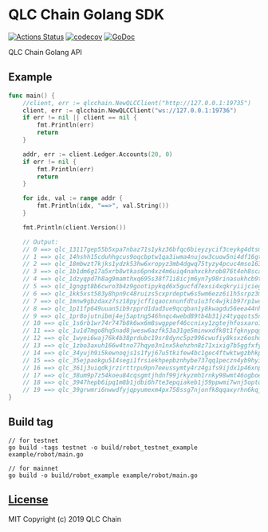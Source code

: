# QLC Chain Golang SDK
[![Actions Status](https://github.com/qlcchain/qlc-go-sdk/workflows/Main%20workflow/badge.svg)](https://github.com/qlcchain/qlc-go-sdk/actions)
[![codecov](https://codecov.io/gh/qlcchain/qlc-go-sdk/branch/master/graph/badge.svg)](https://codecov.io/gh/qlcchain/qlc-go-sdk)
[![GoDoc](https://godoc.org/github.com/qlcchain/qlc-go-sdk?status.svg)](https://godoc.org/github.com/qlcchain/qlc-go-sdk)

QLC Chain Golang API

## Example

```go
func main() {
    //client, err := qlcchain.NewQLCClient("http://127.0.0.1:19735")
    client, err := qlcchain.NewQLCClient("ws://127.0.0.1:19736")
    if err != nil || client == nil {
        fmt.Println(err)
        return
    }

    addr, err := client.Ledger.Accounts(20, 0)
    if err != nil {
        fmt.Println(err)
        return
    }

    for idx, val := range addr {
        fmt.Println(idx, "==>", val.String())
    }

    fmt.Println(client.Version())

    // Output:
    // 0 ==> qlc_13117gep55b5xpa7nbaz71s1ykz36bfqc6bieyzycif3ceykg4dtsmo19867
    // 1 ==> qlc_14hshh15cduhhgcus9oqcbptw1qa3iwma4nujow3cuow5ni4df16gtirkb35
    // 2 ==> qlc_18mbwzt7kjks1ydzk53hw6xropyz3mb4dgwq75tyzy4pcuc4mso1635mfdfz
    // 3 ==> qlc_1b1dm6g17a5xrb8wtkas6pn4xz4m6uiq4nahxckhrob876t4oh8scawbhx8s
    // 4 ==> qlc_1dzyqpd7h8ag9mamthxq695s38f71i8icjm6yn7y98rinasukhcb9tkbaqx9
    // 5 ==> qlc_1gnggt8b6cwro3b4z9gootipykqd6x5gucfd7exsi4xqkryiijciegfhon4u
    // 6 ==> qlc_1kk5xst583y8hpn9c48ruizs5cxprdeptw6s5wm6ezz6i1h5srpz3mnjgxao
    // 7 ==> qlc_1mnw9gbzdaxz7sz18pyjcffiqaocxnunfdtu1u3fc4wjkib97rp1wcdw6ato
    // 8 ==> qlc_1p11fp649uuan5ib9rpprd1dad3ue9qcqban1y8kwagdu56eea44nhq8do8o
    // 9 ==> qlc_1pr8ojutnibmj4ej5aptng546hnqc4webd89tb4b31jz4tyqqots5ne6p553
    // 10 ==> qlc_1s6rb1wr74r747b8k6wx6m8swgppef46ccnixy1zgtejhfosxaro15x1s8ab
    // 11 ==> qlc_1u1d7mgo8hq5nad8jwesw6azfk53a31ge5minwxdfk8t1fqknypqgk8mi3z7
    // 12 ==> qlc_1wyei6waj76k4b38prdubc19sr8dync5pz996cwufiy8ksxz6oshudred7q6
    // 13 ==> qlc_1zbo3axuh166w4tno77hqye3n1nx5kehzhn8z71xixig7b5ggfxfyfi7f3er
    // 14 ==> qlc_34yujh9i5kewnoqjs1s1fyj67u5tkifew4bc1gec4ftwktwgzbhkpjc7t4ge
    // 15 ==> qlc_35ejpaokgu514segi1frsiekhpepbznhybe737qq1peczn4yb9hyic9uipbe
    // 16 ==> qlc_361j3uiqdkjrzirttrpu9pn7eeussymty4rz4gifs9ijdx1p46xnpu3je7sy
    // 17 ==> qlc_38um9p7z54koeu84cqsgmtjhdnf99jrkyzmh1rnky98wmt46ogboedahnsda
    // 18 ==> qlc_3947hepb6ipq1m8b1jdbi6h7te3epqiakeb1j59ppwmi7wnj5optopsdgo5g
    // 19 ==> qlc_39grwmri6nwwdfyjqpyumexm4px758ssg7njonfk8qqaxyrhn6kqjocn8scy
}
```

## Build tag
```
// for testnet
go build -tags testnet -o build/robot_testnet_example example/robot/main.go

// for mainnet
go build -o build/robot_example example/robot/main.go
```

## [License](https://github.com/qlcchain/qlc-go-sdk/blob/master/LICENSE)

MIT Copyright (c) 2019 QLC Chain
